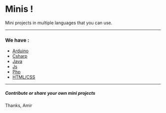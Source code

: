 # Minis !

Mini projects in multiple languages that you can use.

---

### We have :

- [Arduino](/Arduino)
- [Csharp](/Csharp)
- [Java](/Java)
- [Js](/Js)
- [Php](/Php)
- [HTML/CSS](/HTML%3ACSS/)

---

##### Contribute or share your own mini projects

Thanks, 
Amir

